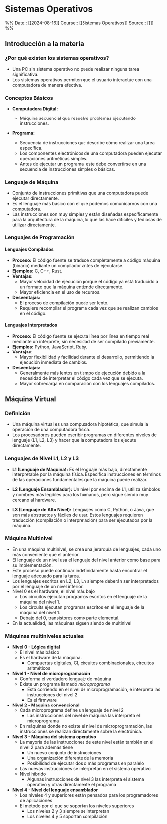 # Sistemas Operativos

%%
Date:: [[2024-08-16]]
Course:: [[Sistemas Operativos]]
Source:: [[]]
%%

## Introducción a la materia

### ¿Por qué existen los sistemas operativos?

- Una PC sin sistema operativo no puede realizar ninguna tarea significativa.
- Los sistemas operativos permiten que el usuario interactúe con una computadora de manera efectiva.
  
### Conceptos Básicos

- **Computadora Digital:**
  - Máquina secuencial que resuelve problemas ejecutando instrucciones.
  
- **Programa:**
  - Secuencia de instrucciones que describe cómo realizar una tarea específica.
  - Los componentes electrónicos de una computadora pueden ejecutar operaciones aritméticas simples.
  - Antes de ejecutar un programa, este debe convertirse en una secuencia de instrucciones simples o básicas.

### Lenguaje de Máquina

- Conjunto de instrucciones primitivas que una computadora puede ejecutar directamente.
- Es el lenguaje más básico con el que podemos comunicarnos con una computadora.
- Las instrucciones son muy simples y están diseñadas específicamente para la arquitectura de la máquina, lo que las hace difíciles y tediosas de utilizar directamente.

### Lenguajes de Programación

#### Lenguajes Compilados

- **Proceso:** El código fuente se traduce completamente a código máquina (binario) mediante un compilador antes de ejecutarse.
- **Ejemplos:** C, C++, Rust.
- **Ventajas:** 
  - Mayor velocidad de ejecución porque el código ya está traducido a un formato que la máquina entiende directamente.
  - Mayor eficiencia en el uso de recursos.
- **Desventajas:** 
  - El proceso de compilación puede ser lento.
  - Requiere recompilar el programa cada vez que se realizan cambios en el código.

#### Lenguajes Interpretados

- **Proceso:** El código fuente se ejecuta línea por línea en tiempo real mediante un intérprete, sin necesidad de ser compilado previamente.
- **Ejemplos:** Python, JavaScript, Ruby.
- **Ventajas:** 
  - Mayor flexibilidad y facilidad durante el desarrollo, permitiendo la ejecución inmediata de cambios.
- **Desventajas:** 
  - Generalmente más lentos en tiempo de ejecución debido a la necesidad de interpretar el código cada vez que se ejecuta.
  - Mayor sobrecarga en comparación con los lenguajes compilados.

## Máquina Virtual

### Definición

- Una máquina virtual es una computadora hipotética, que simula la operación de una computadora física.
- Los procesadores pueden escribir programas en diferentes niveles de lenguaje (L1, L2, L3) y hacer que la computadora los ejecute directamente.

### Lenguajes de Nivel L1, L2 y L3

- **L1 (Lenguaje de Máquina):** Es el lenguaje más bajo, directamente interpretable por la máquina física. Especifica instrucciones en términos de las operaciones fundamentales que la máquina puede realizar.
  
- **L2 (Lenguaje Ensamblador):** Un nivel por encima de L1, utiliza símbolos y nombres más legibles para los humanos, pero sigue siendo muy cercano al hardware.

- **L3 (Lenguaje de Alto Nivel):** Lenguajes como C, Python, o Java, que son más abstractos y fáciles de usar. Estos lenguajes requieren traducción (compilación o interpretación) para ser ejecutados por la máquina.

### Máquina Multinivel

- En una máquina multinivel, se crea una jerarquía de lenguajes, cada uno más conveniente que el anterior.
- El lenguaje de un nivel usa el lenguaje del nivel anterior como base para su implementación.
- Este proceso puede continuar indefinidamente hasta encontrar el lenguaje adecuado para la tarea.
- Los lenguajes escritos en L2, L3, Ln siempre deberán ser interpretados por el lenguaje de un nivel inferior.
- Nivel 0 es el hardware, el nivel más bajo
	- Los circuitos ejecutan programas escritos en el lenguaje de la máquina del nivel 1.
	- Los circuits ejecutan programas escritos en el lenguaje de la máquina del nivel 1.
	- Debajo del 0, transistores como parte elemental.
- En la actualidad, las máquinas siguen siendo de multinivel 

### Máquinas multiniveles actuales 

- **Nivel 0 - Lógica digital**
	- El nivel más básico
	- Es el hardware de la máquina.
		- Compuertas digitales, CI, circuitos combinacionales, circuitos aritméticos
- **Nivel 1 - Nivel de microprogramación**
	- Conforma el verdadero lenguaje de máquina
	- Existe un programa llamado *microprograma*
		- Está corriendo en el nivel de microprogramación, e interpreta las instrucciones del nivel 2
		- Es el firmware 
- **Nivel 2 - Maquina convencional**
	- Cada microprograma define un lenguaje de nivel 2
		- Las instrucciones del nivel de máquina las interpreta el microprograma
	- En máquinas donde no existe el nivel de microprogramación, las instrucciones se realizan directamente sobre la electrónica.
- **Nivel 3 - Máquina del sistema operativo**
	- La mayoría de las instrucciones de este nivel están también en el nivel 2 para además tiene
		- Un nuevo conjunto de instrucciones
		- Una organización diferente de la memoria
		- Posibilidad de ejecutar dos o más programas en paralelo
	- Las nuevas instrucciones se interpretan en el sistema operativo
	- Nivel híbrido 
		- Algunas instrucciones de nivel 3 las interpreta el sistema operativo y otras directamente el programa
- **Nivel 4 - Nivel del lenguaje ensamblador**
	- Los niveles 4 y superiores están pensados para los programadores de aplicaciones
	- El método por el que se soportan los niveles superiores
		- Los niveles 2 y 3 siempre se interpretan
		- Los niveles 4 y 5 soportan compilación


